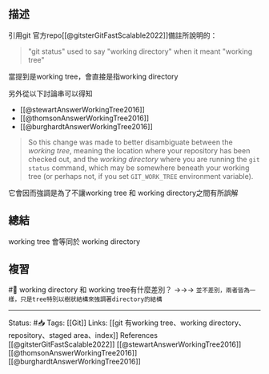

## 描述

引用git 官方repo[[@gitsterGitFastScalable2022]]備註所說明的：

> "git status" used to say "working directory" when it meant "working tree"

當提到是working tree，會直接是指working directory

另外從以下討論串可以得知
- [[@stewartAnswerWorkingTree2016]]
- [[@thomsonAnswerWorkingTree2016]]
- [[@burghardtAnswerWorkingTree2016]]

> So this change was made to better disambiguate between the _working tree_, meaning the location where your repository has been checked out, and the _working directory_ where you are running the `git status` command, which may be somewhere beneath your working tree (or perhaps not, if you set `GIT_WORK_TREE` environment variable).

它會因而強調是為了不讓working tree 和 working directory之間有所誤解

## 總結
working tree 會等同於 working directory

## 複習

#🧠 working directory 和 working tree有什麼差別？ ->->-> `並不差別，兩者皆為一樣，只是tree特別以樹狀結構來強調著directory的結構`

---
Status: #📥 
Tags:
[[Git]]
Links:
[[git 有working tree、working directory、repository、staged area、index]]
References
[[@gitsterGitFastScalable2022]]
[[@stewartAnswerWorkingTree2016]]
[[@thomsonAnswerWorkingTree2016]]
[[@burghardtAnswerWorkingTree2016]]
